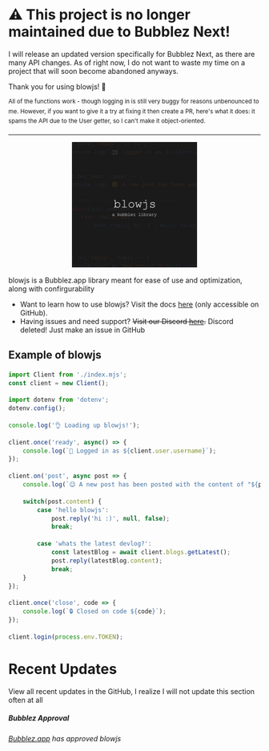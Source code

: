 # ⚠ This project is no longer maintained due to Bubblez Next!
I will release an updated version specifically for Bubblez Next, as there are many API changes. As of right now, I do not want to waste my time on a project that will soon become abandoned anyways.

Thank you for using blowjs! 💖

<sup>All of the functions work - though logging in is still very buggy for reasons unbenounced to me. However, if you want to give it a try at fixing it then create a PR, here's what it does: it spams the API due to the User getter, so I can't make it object-oriented.</sup>

-------

<p align="center">
    <img src="./images/blowjs-ico.png" width=250>
</p>

blowjs is a Bubblez.app library meant for ease of use and optimization, along with confirgurability

* Want to learn how to use blowjs? Visit the docs [here](/DOCS.md) (only accessible on GitHub).
* Having issues and need support? ~~Visit our Discord [here](https://discord.gg/czfj9DyY7F).~~ Discord deleted! Just make an issue in GitHub

## Example of blowjs
```js
import Client from './index.mjs';
const client = new Client();

import dotenv from 'dotenv';
dotenv.config();

console.log('👌 Loading up blowjs!');

client.once('ready', async() => {
    console.log(`👀 Logged in as ${client.user.username}`);
});

client.on('post', async post => {
    console.log(`😉 A new post has been posted with the content of "${post.content}"`);

    switch(post.content) {
        case 'hello blowjs':
            post.reply('hi :)', null, false);
            break;

        case 'whats the latest devlog?':
            const latestBlog = await client.blogs.getLatest();
            post.reply(latestBlog.content);
            break;
    }
});

client.once('close', code => {
    console.log(`🔒 Closed on code ${code}`);
});

client.login(process.env.TOKEN);
```

# Recent Updates
View all recent updates in the GitHub, I realize I will not update this section often at all

##### Bubblez Approval
###### [Bubblez.app](https://bubblez.app/library#blowjs) has approved blowjs

